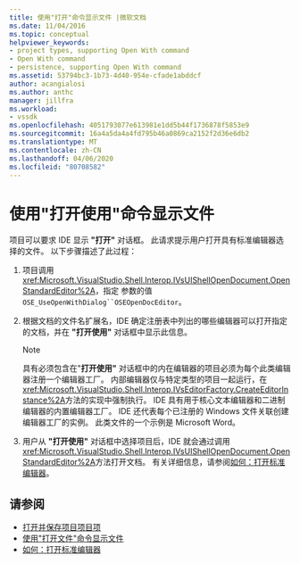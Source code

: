 ```yaml
---
title: 使用"打开"命令显示文件 |微软文档
ms.date: 11/04/2016
ms.topic: conceptual
helpviewer_keywords:
- project types, supporting Open With command
- Open With command
- persistence, supporting Open With command
ms.assetid: 53794bc3-1b73-4d40-954e-cfade1abddcf
author: acangialosi
ms.author: anthc
manager: jillfra
ms.workload:
- vssdk
ms.openlocfilehash: 4051793077e613981e1dd5b44f1736878f5853e9
ms.sourcegitcommit: 16a4a5da4a4fd795b46a0869ca2152f2d36e6db2
ms.translationtype: MT
ms.contentlocale: zh-CN
ms.lasthandoff: 04/06/2020
ms.locfileid: "80708582"
---
```

# <a name="display-files-by-using-the-open-with-command"></a>使用"打开使用"命令显示文件
项目可以要求 IDE 显示 **"打开"** 对话框。 此请求提示用户打开具有标准编辑器选择的文件。 以下步骤描述了此过程：

1. 项目调用<xref:Microsoft.VisualStudio.Shell.Interop.IVsUIShellOpenDocument.OpenStandardEditor%2A>，指定 参数的值`OSE_UseOpenWithDialog``OSEOpenDocEditor`。

2. 根据文档的文件名扩展名，IDE 确定注册表中列出的哪些编辑器可以打开指定的文档，并在 **"打开使用"** 对话框中显示此信息。

    > [!NOTE]
    > 具有必须包含在"**打开使用"** 对话框中的内在编辑器的项目必须为每个此类编辑器注册一个编辑器工厂。 内部编辑器仅与特定类型的项目一起运行，在<xref:Microsoft.VisualStudio.Shell.Interop.IVsEditorFactory.CreateEditorInstance%2A>方法的实现中强制执行。 IDE 具有用于核心文本编辑器和二进制编辑器的内置编辑器工厂。 IDE 还代表每个已注册的 Windows 文件关联创建编辑器工厂的实例。 此类文件的一个示例是 Microsoft Word。

3. 用户从 **"打开使用"** 对话框中选择项目后，IDE 就会通过调用<xref:Microsoft.VisualStudio.Shell.Interop.IVsUIShellOpenDocument.OpenStandardEditor%2A>方法打开文档。 有关详细信息，请参阅[如何：打开标准编辑器](../../extensibility/how-to-open-standard-editors.md)。

## <a name="see-also"></a>请参阅
- [打开并保存项目项目项](../../extensibility/internals/opening-and-saving-project-items.md)
- [使用"打开文件"命令显示文件](../../extensibility/internals/displaying-files-by-using-the-open-file-command.md)
- [如何：打开标准编辑器](../../extensibility/how-to-open-standard-editors.md)
